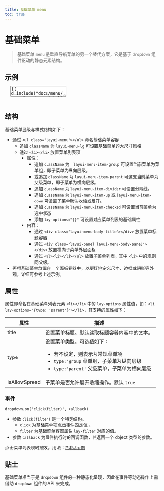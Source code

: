 ```yaml
---
title: 基础菜单 menu
toc: true
---
```

 
# 基础菜单

> 基础菜单 `menu` 是垂直导航菜单的另一个替代方案，它是基于 `dropdown` 组件驱动的静态元素结构。

<h2 id="examples" lay-toc="{hot: true}" style="margin-bottom: 0;">示例</h2>

<pre class="layui-code" lay-options="{preview: 'iframe', style: 'height: 535px;', layout: ['preview', 'code'], tools: ['full', 'window']}">
  <textarea>
{{- d.include("docs/menu/examples/demo.md") }}
  </textarea>
</pre>

<h2 id="layout" lay-toc="{}">结构</h2>

基础菜单层级与样式结构如下：

- 通过 `<ul class="layui-menu"></ul>` 命名基础菜单容器
  - 追加 `className` 为 `layui-menu-lg` 可设置基础菜单的大尺寸风格
  - 通过 `<li></li>` 放置菜单列表项
    - 属性：
      - 追加 `className` 为　`layui-menu-item-group` 可设置当前菜单为菜单组，即子菜单为纵向层级。
      - 或追加 `className` 为 `layui-menu-item-parent` 可这支当前菜单为父级菜单，即子菜单为横向层级。
      - 追加 `className` 为 `layui-menu-item-divider` 可设置分隔线。
      - 追加 `className` 为 `layui-menu-item-up` 或 `layui-menu-item-down` 可设置子菜单默认收缩或展开。
      - 追加 `className` 为 `layui-menu-item-checked` 可设置当前菜单为选中状态
      - 添加 `lay-options="{}"` 可设置对应菜单列表的基础属性
    - 内容：
      - 通过 `<div class="layui-menu-body-title"></div>` 放置菜单标题容器
      - 通过 `<div class="layui-panel layui-menu-body-panel"></div>` 放置横向子菜单外层面板
      - 通过 `<ul><li></li></ul>` 放置子菜单列表，其中 `<li>` 中的规则同父级。
- 再将基础菜单放置在一个面板容器中，以更好地定义尺寸、边框或阴影等外观，详细可参考上述示例。


<h2 id="options" lay-toc="{}">属性</h2>

属性即命名在基础菜单列表元素 `<li></li>` 中的 `lay-options` 属性值，如：`<li lay-options="{type: 'parent'}"></li>`，其支持的属性如下：

| 属性 | 描述 |
| --- | --- |
| title | 设置菜单标题。默认读取标题容器内容中的文本。 |
| type | 设置菜单类型。可选值如下：<ul><li>若不设定，则表示为常规菜单项</li><li>`type:'group` 菜单组，子菜单为纵向层级</li><li>`type:'parent'` 父级菜单，子菜单为横向层级</li></ul> |
| isAllowSpread | 子菜单是否允许展开收缩操作。默认 `true` |

<h3 id="on" lay-toc="{}" class="ws-bold">事件</h3>

`dropdown.on('click(filter)', callback)`

- 参数 `click(filter)` 是一个特定结构。
  - `click` 为基础菜单项点击事件固定值；
  - `filter` 为基础菜单容器属性 `lay-filter` 对应的值。
- 参数 `callback` 为事件执行时的回调函数，并返回一个 object 类型的参数。

点击菜单列表项时触发。用法：[#详见示例](#examples)

## 贴士

基础菜单相当于是 `dropdown` 组件的一种静态化呈现，因此在事件等动态操作上需借助 `dropdown` 组件的 API 来完成。